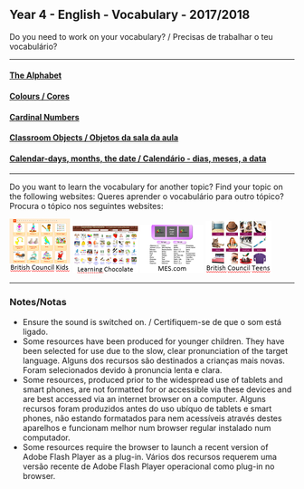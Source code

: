 ## Year 4 - English - Vocabulary - 2017/2018
Do you need to work on your vocabulary? / Precisas de trabalhar o teu vocabulário?  
*** 
#### [The Alphabet](https://tangerina-pt.github.io/English/Alphabet_D)
#### [Colours / Cores](https://tangerina-pt.github.io/English/Colours_D)
#### [Cardinal Numbers](https://tangerina-pt.github.io/English/Cardinal_Numbers_D)
#### [Classroom Objects / Objetos da sala da aula](https://tangerina-pt.github.io/English/Classroom_Objects_D)
#### [Calendar-days, months, the date / Calendário - dias, meses, a data](https://tangerina-pt.github.io/English/Calendar_D)
***
Do you want to learn the vocabulary for another topic? Find your topic on the following websites:
Queres aprender o vocabulário para outro tópico? Procura o tópico nos seguintes websites:

[![bcina](/images/bcina.PNG)](https://learnenglishkids.britishcouncil.org/en/word-games) [![lcina](/images/lcina.PNG)](http://www.learningchocolate.com/all?sort_by=monthcount) [![mesina](/images/mesina.PNG)](http://www.mes-games.com/) [![bcinta](/images/bcinta.PNG)](https://learnenglishteens.britishcouncil.org/grammar-vocabulary/vocabulary-exercises)

***

### Notes/Notas
* Ensure the sound is switched on. / Certifiquem-se de que o som está ligado.
* Some resources have been produced for younger children. They have been selected for use due to the slow, clear pronunciation of the target language. Alguns dos recursos são destinados a crianças mais novas. Foram selecionados devido à pronuncia lenta e clara.
* Some resources, produced prior to the widespread use of tablets and smart phones, are not formatted for or accessible via these devices and are best accessed via an internet browser on a computer. Alguns recursos foram produzidos antes do uso ubíquo de tablets e smart phones, não estando formatados para nem acessíveis através destes aparelhos e funcionam melhor num browser regular instalado num computador.
* Some resources require the browser to launch a recent version of Adobe Flash Player as a plug-in. Vários dos recursos requerem uma versão recente de Adobe Flash Player operacional como plug-in no browser.
